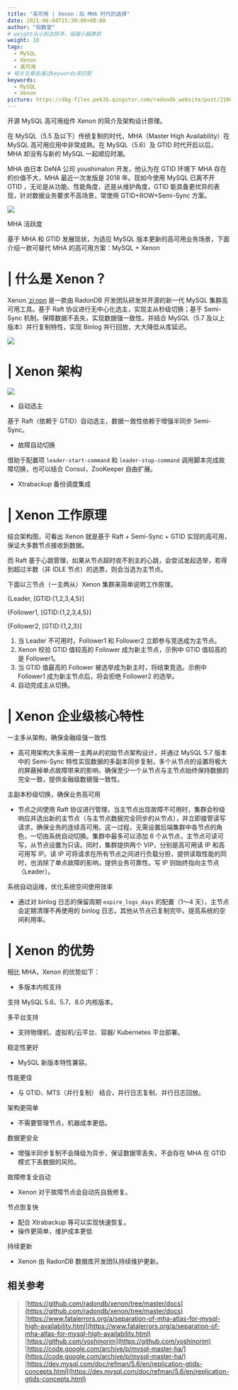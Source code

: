 ```yaml
---
title: "高可用 | Xenon：后 MHA 时代的选择"
date: 2021-06-04T15:39:00+08:00
author: "知数堂"
# weight从小到达排序，值越小越靠前
weight: 10
tags:
  - MySQL
  - Xenon
  - 高可用
# 相关文章会通过keywords来匹配
keywords:
  - MySQL
  - Xenon
picture: https://dbg-files.pek3b.qingstor.com/radondb_website/post/210604_%E9%AB%98%E5%8F%AF%E7%94%A8%20%7C%20Xenon%EF%BC%9A%E5%90%8E%20MHA%20%E6%97%B6%E4%BB%A3%E7%9A%84%E9%80%89%E6%8B%A9/0.png
---
```

开源 MySQL 高可用组件 Xenon 的简介及架构设计原理。
<!--more-->
在 MySQL（5.5 及以下）传统复制的时代，MHA（Master High Availability）在 MySQL 高可用应用中非常成熟。在 MySQL（5.6）及 GTID 时代开启以后，MHA 却没有与新的 MySQL 一起顺应时潮。 

MHA 由日本 DeNA 公司 youshimaton 开发，他认为在 GTID 环境下 MHA 存在的价值不大，MHA 最近一次发版是 2018 年。现如今使用 MySQL 已离不开 GTID ，无论是从功能、性能角度，还是从维护角度，GTID 能具备更优异的表现，针对数据业务要求不高场景，常使用 GTID+ROW+Semi-Sync 方案。

![](https://dbg-files.pek3b.qingstor.com/radondb_website/post/210604_%E9%AB%98%E5%8F%AF%E7%94%A8%20%7C%20Xenon%EF%BC%9A%E5%90%8E%20MHA%20%E6%97%B6%E4%BB%A3%E7%9A%84%E9%80%89%E6%8B%A9/1.png)

MHA 活跃度

基于 MHA  和 GTID 发展现状，为适应 MySQL 版本更新的高可用业务场景，下面介绍一款可替代 MHA 的高可用方案：MySQL + Xenon

# | 什么是 Xenon？

Xenon [ˈziːnɒn](https://github.com/radondb/xenon) 是一款由 RadonDB 开发团队研发并开源的新一代 MySQL 集群高可用工具。基于 Raft 协议进行无中心化选主，实现主从秒级切换；基于 Semi-Sync 机制，保障数据不丢失，实现数据强一致性。并结合 MySQL（5.7 及以上版本）并行复制特性，实现 Binlog 并行回放，大大降低从库延迟。

![](https://dbg-files.pek3b.qingstor.com/radondb_website/post/210604_%E9%AB%98%E5%8F%AF%E7%94%A8%20%7C%20Xenon%EF%BC%9A%E5%90%8E%20MHA%20%E6%97%B6%E4%BB%A3%E7%9A%84%E9%80%89%E6%8B%A9/2.png)

# | Xenon 架构

![](https://dbg-files.pek3b.qingstor.com/radondb_website/post/210604_%E9%AB%98%E5%8F%AF%E7%94%A8%20%7C%20Xenon%EF%BC%9A%E5%90%8E%20MHA%20%E6%97%B6%E4%BB%A3%E7%9A%84%E9%80%89%E6%8B%A9/3.png)

* 自动选主

基于 Raft（依赖于 GTID）自动选主，数据一致性依赖于增强半同步 Semi-Sync。

* 故障自动切换

借助于配置项 `leader-start-command` 和  `leader-stop-command` 调用脚本完成故障切换，也可以结合 Consul，ZooKeeper 自由扩展。

* Xtrabackup 备份调度集成
# | Xenon 工作原理

结合架构图，可看出 Xenon 就是基于 Raft + Semi-Sync + GTID 实现的高可用，保证大多数节点接收到数据。

而 Raft 基于心跳管理，如果从节点超时收不到主的心跳，会尝试发起选举，若得到超过半数（非 IDLE 节点）的选票，则会当选为主节点。

下面以三节点（一主两从）Xenon 集群来简单说明工作原理。

{Leader,  [GTID:{1,2,3,4,5}]

{Follower1,  [GTID:{1,2,3,4,5}]

{Follower2,  [GTID:{1,2,3}]

1. 当 Leader 不可用时，Follower1 和 Follower2 立即参与竞选成为主节点。
2. Xenon 校验 GTID 值较高的 Follower 成为新主节点，示例中 GTID 值较高的是 Follower1。
3. 当 GTID 值最高的 Follower 被选举成为新主时，将结束竞选。示例中 Follower1 成为新主节点后，将会拒绝 Follower2 的选举。
4. 自动完成主从切换。
# | Xenon 企业级核心特性

一主多从架构，确保金融级强一致性

*  高可用架构大多采用一主两从的初始节点架构设计，并通过 MySQL 5.7 版本中的 Semi-Sync 特性实现数据的多副本同步复制，多个从节点的设置将极大的屏蔽掉单点故障带来的影响，确保至少一个从节点与主节点始终保持数据的完全一致，提供金融级数据强一致性。

主副本秒级切换，确保业务高可用

*  节点之间使用 Raft 协议进行管理，当主节点出现故障不可用时，集群会秒级响应并选出新的主节点（与主节点数据完全同步的从节点），并立即接管读写请求，确保业务的连续高可用。这一过程，无需设置后端集群中各节点的角色，一切由系统自动切换。集群中最多可以添加 6 个从节点，主节点可读可写，从节点设置为只读。同时，集群提供两个 VIP，分别是高可用读 IP 和高可用写 IP。读 IP 可将请求在所有节点之间进行负载分担，提供读取性能的同时，也消除了单点故障的影响，提供业务可靠性。写 IP 则始终指向主节点（Leader）。

系统自动运维，优化系统空间使用效率

*  通过对 binlog 日志的保留周期 `expire_logs_days` 的配置（1～4 天），主节点会定期清理不再使用的 binlog 日志，其他从节点已复制完毕，提高系统的空间利用率。
# | Xenon 的优势

相比 MHA，Xenon 的优势如下：

* 多版本内核支持

支持 MySQL 5.6、5.7、8.0 内核版本。

多平台支持

*  支持物理机、虚拟机/云平台、容器/ Kubernetes 平台部署。

稳定性更好

*  MySQL 新版本特性兼容。

性能更佳

*  与 GTID、MTS（并行复制） 结合，并行日志复制、并行日志回放。

架构更简单

*  不需要管理节点，机器成本更低。

数据更安全

*  增强半同步复制不会降级为异步，保证数据零丢失，不会存在 MHA 在 GTID 模式下丢数据的风险。

故障修复全自动

*  Xenon 对于故障节点会自动先自我修复。

节点恢复快

*  配合 Xtrabackup 等可以实现快速恢复。
* 操作更简单，维护成本更低

持续更新

*  Xenon 由 RadonDB 数据库开发团队持续维护更新。
## 相关参考

>[https://github.com/radondb/xenon/tree/master/docs](https://github.com/radondb/xenon/tree/master/docs)
>[https://www.fatalerrors.org/a/separation-of-mha-atlas-for-mysql-high-availability.html](https://www.fatalerrors.org/a/separation-of-mha-atlas-for-mysql-high-availability.html)
>[https://github.com/yoshinorim](https://github.com/yoshinorim)
>[https://code.google.com/archive/p/mysql-master-ha/](https://code.google.com/archive/p/mysql-master-ha/)
>[https://dev.mysql.com/doc/refman/5.6/en/replication-gtids-concepts.html](https://dev.mysql.com/doc/refman/5.6/en/replication-gtids-concepts.html) 
